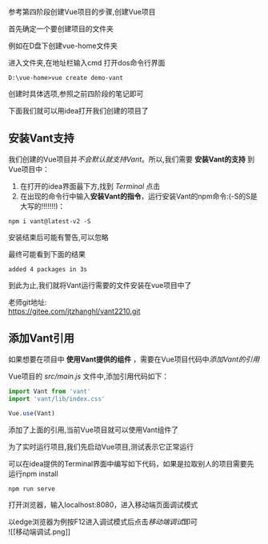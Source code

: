
参考第四阶段创建Vue项目的步骤,创建Vue项目  
  
首先确定一个要创建项目的文件夹  
  
例如在D盘下创建vue-home文件夹  
  
进入文件夹,在地址栏输入cmd 打开dos命令行界面  
```0  
D:\vue-home>vue create demo-vant  
```  
  
创建时具体选项,参照之前四阶段的笔记即可  
  
下面我们就可以用idea打开我们创建的项目了


## 安装Vant支持  
  
我们创建的Vue项目并*不会默认就支持Vant*。所以,我们需要 **安装Vant的支持** 到Vue项目中：  
1. 在打开的idea界面最下方,找到 *Terminal* 点击   
2. 在出现的命令行中输入**安装Vant的指令**，运行安装Vant的npm命令:(-S的S是大写的!!!!!!!)：
```  
npm i vant@latest-v2 -S  
```  
安装结束后可能有警告,可以忽略  
  
最终可能看到下面的结果  
```  
added 4 packages in 3s  
```

到此为止,我们就将Vant运行需要的文件安装在vue项目中了

老师git地址:  
https://gitee.com/jtzhanghl/vant2210.git


## 添加Vant引用  
  
如果想要在项目中 **使用Vant提供的组件** ，需要在Vue项目代码中*添加Vant的引用*  
  
Vue项目的 *src/main.js* 文件中,添加引用代码如下：
```js  
import Vant from 'vant'  
import 'vant/lib/index.css'  
  
Vue.use(Vant)  
```  

添加了上面的引用,当前Vue项目就可以使用Vant组件了  

为了实时运行项目,我们先启动Vue项目,测试表示它正常运行

可以在idea提供的Terminal界面中编写如下代码，如果是拉取别人的项目需要先运行npm install  
```  
npm run serve
```  
  
打开浏览器，输入localhost:8080，进入移动端页面调试模式  
  
以edge浏览器为例按F12进入调试模式后点击*移动端调试*即可  
![[移动端调试.png]]

